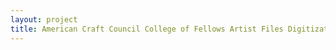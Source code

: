 ```yaml
--- 
layout: project 
title: American Craft Council College of Fellows Artist Files Digitization Project
---
```



